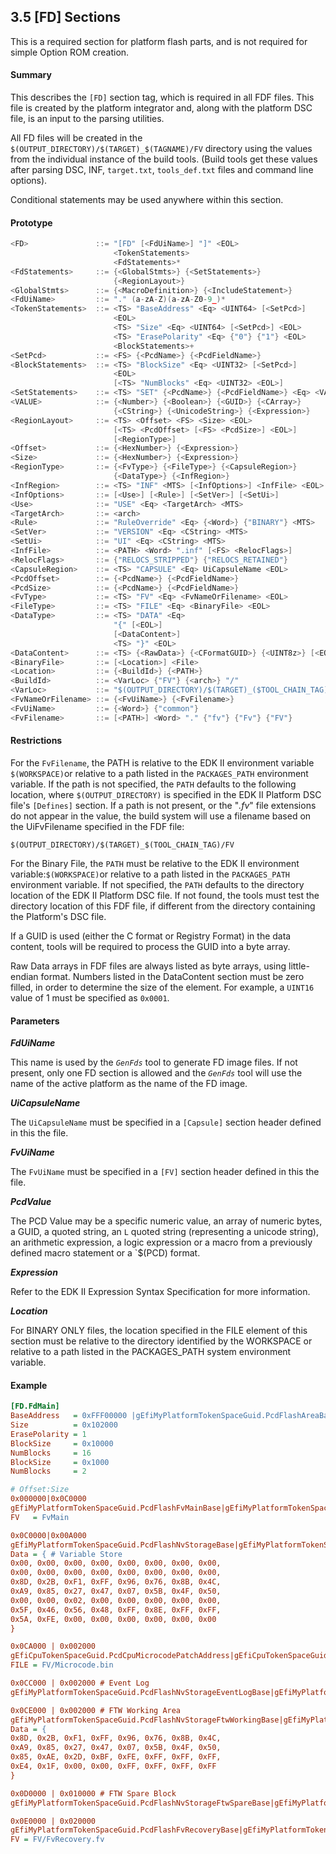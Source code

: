 <!--- @file
  3.5 [FD] Sections

  Copyright (c) 2006-2017, Intel Corporation. All rights reserved.<BR>

  Redistribution and use in source (original document form) and 'compiled'
  forms (converted to PDF, epub, HTML and other formats) with or without
  modification, are permitted provided that the following conditions are met:

  1) Redistributions of source code (original document form) must retain the
     above copyright notice, this list of conditions and the following
     disclaimer as the first lines of this file unmodified.

  2) Redistributions in compiled form (transformed to other DTDs, converted to
     PDF, epub, HTML and other formats) must reproduce the above copyright
     notice, this list of conditions and the following disclaimer in the
     documentation and/or other materials provided with the distribution.

  THIS DOCUMENTATION IS PROVIDED BY TIANOCORE PROJECT "AS IS" AND ANY EXPRESS OR
  IMPLIED WARRANTIES, INCLUDING, BUT NOT LIMITED TO, THE IMPLIED WARRANTIES OF
  MERCHANTABILITY AND FITNESS FOR A PARTICULAR PURPOSE ARE DISCLAIMED. IN NO
  EVENT SHALL TIANOCORE PROJECT  BE LIABLE FOR ANY DIRECT, INDIRECT, INCIDENTAL,
  SPECIAL, EXEMPLARY, OR CONSEQUENTIAL DAMAGES (INCLUDING, BUT NOT LIMITED TO,
  PROCUREMENT OF SUBSTITUTE GOODS OR SERVICES; LOSS OF USE, DATA, OR PROFITS;
  OR BUSINESS INTERRUPTION) HOWEVER CAUSED AND ON ANY THEORY OF LIABILITY,
  WHETHER IN CONTRACT, STRICT LIABILITY, OR TORT (INCLUDING NEGLIGENCE OR
  OTHERWISE) ARISING IN ANY WAY OUT OF THE USE OF THIS DOCUMENTATION, EVEN IF
  ADVISED OF THE POSSIBILITY OF SUCH DAMAGE.

-->

## 3.5 [FD] Sections

This is a required section for platform flash parts, and is not required for
simple Option ROM creation.

#### Summary

This describes the `[FD]` section tag, which is required in all FDF files. This
file is created by the platform integrator and, along with the platform DSC
file, is an input to the parsing utilities.

All FD files will be created in the
`$(OUTPUT_DIRECTORY)/$(TARGET)_$(TAGNAME)/FV` directory using the values from
the individual instance of the build tools. (Build tools get these values after
parsing DSC, INF, `target.txt`, `tools_def.txt` files and command line options).

Conditional statements may be used anywhere within this section.

#### Prototype

```c
<FD>               ::= "[FD" [<FdUiName>] "]" <EOL>
                       <TokenStatements>
                       <FdStatements>*
<FdStatements>     ::= {<GlobalStmts>} {<SetStatements>}
                       {<RegionLayout>}
<GlobalStmts>      ::= {<MacroDefinition>} {<IncludeStatement>}
<FdUiName>         ::= "." (a-zA-Z)(a-zA-Z0-9_)*
<TokenStatements>  ::= <TS> "BaseAddress" <Eq> <UINT64> [<SetPcd>]
                       <EOL>
                       <TS> "Size" <Eq> <UINT64> [<SetPcd>] <EOL>
                       <TS> "ErasePolarity" <Eq> {"0"} {"1"} <EOL>
                       <BlockStatements>+
<SetPcd>           ::= <FS> {<PcdName>} {<PcdFieldName>}
<BlockStatements>  ::= <TS> "BlockSize" <Eq> <UINT32> [<SetPcd>]
                       <EOL>
                       [<TS> "NumBlocks" <Eq> <UINT32> <EOL>]
<SetStatements>    ::= <TS> "SET" {<PcdName>} {<PcdFieldName>} <Eq> <VALUE> <EOL>
<VALUE>            ::= {<Number>} {<Boolean>} {<GUID>} {<CArray>}
                       {<CString>} {<UnicodeString>} {<Expression>}
<RegionLayout>     ::= <TS> <Offset> <FS> <Size> <EOL>
                       [<TS> <PcdOffset> [<FS> <PcdSize>] <EOL>]
                       [<RegionType>]
<Offset>           ::= {<HexNumber>} {<Expression>}
<Size>             ::= {<HexNumber>} {<Expression>}
<RegionType>       ::= {<FvType>} {<FileType>} {<CapsuleRegion>}
                       {<DataType>} {<InfRegion>}
<InfRegion>        ::= <TS> "INF" <MTS> [<InfOptions>] <InfFile> <EOL>
<InfOptions>       ::= [<Use>] [<Rule>] [<SetVer>] [<SetUi>]
<Use>              ::= "USE" <Eq> <TargetArch> <MTS>
<TargetArch>       ::= <arch>
<Rule>             ::= "RuleOverride" <Eq> {<Word>} {"BINARY"} <MTS>
<SetVer>           ::= "VERSION" <Eq> <CString> <MTS>
<SetUi>            ::= "UI" <Eq> <CString> <MTS>
<InfFile>          ::= <PATH> <Word> ".inf" [<FS> <RelocFlags>]
<RelocFlags>       ::= {"RELOCS_STRIPPED"} {"RELOCS_RETAINED"}
<CapsuleRegion>    ::= <TS> "CAPSULE" <Eq> UiCapsuleName <EOL>
<PcdOffset>        ::= {<PcdName>} {<PcdFieldName>}
<PcdSize>          ::= {<PcdName>} {<PcdFieldName>}
<FvType>           ::= <TS> "FV" <Eq> <FvNameOrFilename> <EOL>
<FileType>         ::= <TS> "FILE" <Eq> <BinaryFile> <EOL>
<DataType>         ::= <TS> "DATA" <Eq>
                       "{" [<EOL>]
                       [<DataContent>]
                       <TS> "}" <EOL>
<DataContent>      ::= <TS> {<RawData>} {<CFormatGUID>} {<UINT8z>} [<EOL>]
<BinaryFile>       ::= [<Location>] <File>
<Location>         ::= {<BuildId>} {<PATH>}
<BuildId>          ::= <VarLoc> {"FV"} {<arch>} "/"
<VarLoc>           ::= "$(OUTPUT_DIRECTORY)/$(TARGET)_($TOOL_CHAIN_TAG)/"
<FvNameOrFilename> ::= {<FvUiName>} {<FvFilename>}
<FvUiName>         ::= {<Word>} {"common"}
<FvFilename>       ::= [<PATH>] <Word> "." {"fv"} {"Fv"} {"FV"}
```

#### Restrictions

For the `FvFilename`, the PATH is relative to the EDK II environment variable
`$(WORKSPACE)`or relative to a path listed in the `PACKAGES_PATH` environment
variable. If the path is not specified, the `PATH` defaults to the following
location, where `$(OUTPUT_DIRECTORY)` is specified in the EDK II Platform DSC
file's `[Defines]` section. If a path is not present, or the "_.fv_" file
extensions do not appear in the value, the build system will use a filename
based on the UiFvFilename specified in the FDF file:

`$(OUTPUT_DIRECTORY)/$(TARGET)_$(TOOL_CHAIN_TAG)/FV`

For the Binary File, the `PATH` must be relative to the EDK II environment
variable:`$(WORKSPACE)`or relative to a path listed in the `PACKAGES_PATH`
environment variable. If not specified, the `PATH` defaults to the directory
location of the EDK II Platform DSC file. If not found, the tools must test the
directory location of this FDF file, if different from the directory containing
the Platform's DSC file.

If a GUID is used (either the C format or Registry Format) in the data content,
tools will be required to process the GUID into a byte array.

Raw Data arrays in FDF files are always listed as byte arrays, using
little-endian format. Numbers listed in the DataContent section must be zero
filled, in order to determine the size of the element. For example, a `UINT16`
value of 1 must be specified as `0x0001`.

#### Parameters

**_FdUiName_**

This name is used by the _`GenFds`_ tool to generate FD image files. If not
present, only one FD section is allowed and the _`GenFds`_ tool will use the
name of the active platform as the name of the FD image.

**_UiCapsuleName_**

The `UiCapsuleName` must be specified in a `[Capsule]` section header defined
in this the file.

**_FvUiName_**

The `FvUiName` must be specified in a `[FV]` section header defined in this the
file.

**_PcdValue_**

The PCD Value may be a specific numeric value, an array of numeric bytes, a
GUID, a quoted string, an `L` quoted string (representing a unicode string), an
arithmetic expression, a logic expression or a macro from a previously defined
macro statement or a `$(PCD) format.

**_Expression_**

Refer to the EDK II Expression Syntax Specification for more information.

**_Location_**

For BINARY ONLY files, the location specified in the FILE element of this
section must be relative to the directory identified by the WORKSPACE or
relative to a path listed in the PACKAGES_PATH system environment variable.

#### Example

```ini
[FD.FdMain]
BaseAddress   = 0xFFF00000 |gEfiMyPlatformTokenSpaceGuid.PcdFlashAreaBaseAddress
Size          = 0x102000
ErasePolarity = 1
BlockSize     = 0x10000
NumBlocks     = 16
BlockSize     = 0x1000
NumBlocks     = 2

# Offset:Size
0x000000|0x0C0000
gEfiMyPlatformTokenSpaceGuid.PcdFlashFvMainBase|gEfiMyPlatformTokenSpaceGuid.PcdFlashFvMainSize
FV   = FvMain

0x0C0000|0x00A000
gEfiMyPlatformTokenSpaceGuid.PcdFlashNvStorageBase|gEfiMyPlatformTokenSpaceGuid.PcdFlashNvStorageSize
Data = { # Variable Store
0x00, 0x00, 0x00, 0x00, 0x00, 0x00, 0x00, 0x00,
0x00, 0x00, 0x00, 0x00, 0x00, 0x00, 0x00, 0x00,
0x8D, 0x2B, 0xF1, 0xFF, 0x96, 0x76, 0x8B, 0x4C,
0xA9, 0x85, 0x27, 0x47, 0x07, 0x5B, 0x4F, 0x50,
0x00, 0x00, 0x02, 0x00, 0x00, 0x00, 0x00, 0x00,
0x5F, 0x46, 0x56, 0x48, 0xFF, 0x8E, 0xFF, 0xFF,
0x5A, 0xFE, 0x00, 0x00, 0x00, 0x00, 0x00, 0x00
}

0x0CA000 | 0x002000
gEfiCpuTokenSpaceGuid.PcdCpuMicrocodePatchAddress|gEfiCpuTokenSpaceGuid.PcdCpuMicrocodePatchSize
FILE = FV/Microcode.bin

0x0CC000 | 0x002000 # Event Log
gEfiMyPlatformTokenSpaceGuid.PcdFlashNvStorageEventLogBase|gEfiMyPlatformTokenSpaceGuid.PcdFlashNvStorageEventLogSize

0x0CE000 | 0x002000 # FTW Working Area
gEfiMyPlatformTokenSpaceGuid.PcdFlashNvStorageFtwWorkingBase|gEfiMyPlatformTokenSpaceGuid.PcdFlashNvStorageFtwWorkingSize
Data = {
0x8D, 0x2B, 0xF1, 0xFF, 0x96, 0x76, 0x8B, 0x4C,
0xA9, 0x85, 0x27, 0x47, 0x07, 0x5B, 0x4F, 0x50,
0x85, 0xAE, 0x2D, 0xBF, 0xFE, 0xFF, 0xFF, 0xFF,
0xE4, 0x1F, 0x00, 0x00, 0xFF, 0xFF, 0xFF, 0xFF
}

0x0D0000 | 0x010000 # FTW Spare Block
gEfiMyPlatformTokenSpaceGuid.PcdFlashNvStorageFtwSpareBase|gEfiMyPlatformTokenSpaceGuid.PcdFlashNvStorageFtwSpareSize

0x0E0000 | 0x020000
gEfiMyPlatformTokenSpaceGuid.PcdFlashFvRecoveryBase|gEfiMyPlatformTokenSpaceGuid.PcdFlashFvRecoverySize
FV = FV/FvRecovery.fv
```
